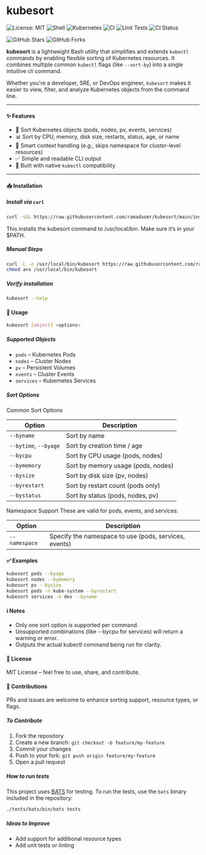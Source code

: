 # kubesort
![License: MIT](https://img.shields.io/badge/License-MIT-blue.svg) ![Shell](https://img.shields.io/badge/Made%20with-Bash-red.svg) ![Kubernetes](https://img.shields.io/badge/Made%20for-Kubernetes-blue.svg) ![CI](https://img.shields.io/badge/CI-GitHub%20Actions-blueviolet) ![Unit Tests](https://img.shields.io/badge/Unit%20Tests-shellcheck%20and%20BATS-blueviolet) ![CI Status](https://github.com/ramadasmr/kubesort/actions/workflows/ci.yaml/badge.svg?branch=main)

![GitHub Stars](https://img.shields.io/github/stars/ramadasmr/kubesort?style=social) ![GitHub Forks](https://img.shields.io/github/forks/ramadasmr/kubesort?style=social)


**kubesort** is a lightweight Bash utility that simplifies and extends `kubectl` commands by enabling flexible sorting of Kubernetes resources. It combines multiple common `kubectl` flags (like `--sort-by`) into a single intuitive cli command.

Whether you're a developer, SRE, or DevOps engineer, `kubesort` makes it easier to view, filter, and analyze Kubernetes objects from the command line.

---

#### ✨ Features

- 🔎 Sort Kubernetes objects (pods, nodes, pv, events, services)
- 📊 Sort by CPU, memory, disk size, restarts, status, age, or name
- 🧠 Smart context handling (e.g., skips namespace for cluster-level resources)
- ✅ Simple and readable CLI output
- 🧱 Built with native `kubectl` compatibility

---

#### 📥 Installation

##### Install via `curl`

```bash
curl -sSL https://raw.githubusercontent.com/ramadasmr/kubesort/main/install.sh | bash
```

This installs the kubesort command to /usr/local/bin. Make sure it’s in your $PATH.

##### Manual Steps

```bash
curl -L -o /usr/local/bin/kubesort https://raw.githubusercontent.com/ramadasmr/kubesort/refs/heads/main/kubesort
chmod a+x /usr/local/bin/kubesort

```

##### Verify installation

```bash
kubesort --help
```


#### 🚀 Usage

```bash
kubesort [object] <options>
```

##### Supported Objects
- `pods` – Kubernetes Pods
- `nodes` – Cluster Nodes
- `pv` – Persistent Volumes
- `events` – Cluster Events
- `services` – Kubernetes Services

##### Sort Options

Common Sort Options

| Option                | Description                               |
|------------------------|-------------------------------------------|
| `--byname`             | Sort by name                              |
| `--bytime`, `--byage`  | Sort by creation time / age               |
| `--bycpu`              | Sort by CPU usage (pods, nodes)       |
| `--bymemory`           | Sort by memory usage (pods, nodes)    |
| `--bysize`             | Sort by disk size (pv, nodes)         |
| `--byrestart`          | Sort by restart count (pods only)     |
| `--bystatus`           | Sort by status (pods, nodes, pv)    |

Namespace Support
These are valid for pods, events, and services:

| Option                | Description                               |
|------------------------|-------------------------------------------|
| `--namespace`          | Specify the namespace to use  (pods, services, events)             |

#### ✅ Examples

```bash
kubesort pods --byage
kubesort nodes --bymemory
kubesort pv --bysize
kubesort pods -n kube-system --byrestart
kubesort services -n dev --byname
```

#### ℹ️ Notes
- Only one sort option is supported per command.
- Unsupported combinations (like --bycpu for services) will return a warning or error.
- Outputs the actual kubectl command being run for clarity.

#### 📄 License
MIT License – feel free to use, share, and contribute.

#### 🤝 Contributions
PRs and issues are welcome to enhance sorting support, resource types, or flags.

##### To Contribute

1. Fork the repository
2. Create a new branch: `git checkout -b feature/my-feature`
3. Commit your changes
4. Push to your fork: `git push origin feature/my-feature`
5. Open a pull request

##### How to run tests

This project uses [BATS](https://github.com/bats-core/bats-core) for testing.
To run the tests, use the `bats` binary included in the repository:

```bash
./tests/bats/bin/bats tests
```

##### Ideas to Improve
- Add support for additional resource types
- Add unit tests or linting

